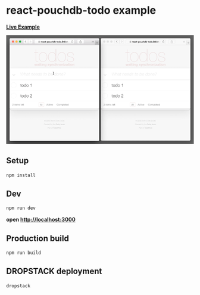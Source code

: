 # react-pouchdb-todo example

__[Live Example](https://react-pouchdb-todo.linklet.run)__

![Video](resources/react-pouchdb-todo-example.gif)

## Setup

```bash
npm install
```

## Dev

```bash
npm run dev
```

__open [http://localhost:3000](http://localhost:3000)__

## Production build

```bash
npm run build
```

## DROPSTACK deployment

```bash
dropstack
```
